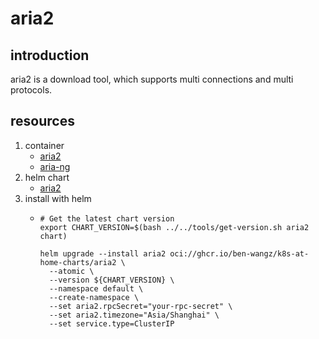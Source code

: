 # aria2

## introduction

aria2 is a download tool, which supports multi connections and multi protocols.

## resources

1. container
    * [aria2](container/aria2/)
    * [aria-ng](container/aria-ng/)
2. helm chart
    * [aria2](chart/)
3. install with helm
    * ```shell
      # Get the latest chart version
      export CHART_VERSION=$(bash ../../tools/get-version.sh aria2 chart)

      helm upgrade --install aria2 oci://ghcr.io/ben-wangz/k8s-at-home-charts/aria2 \
        --atomic \
        --version ${CHART_VERSION} \
        --namespace default \
        --create-namespace \
        --set aria2.rpcSecret="your-rpc-secret" \
        --set aria2.timezone="Asia/Shanghai" \
        --set service.type=ClusterIP
      ```
